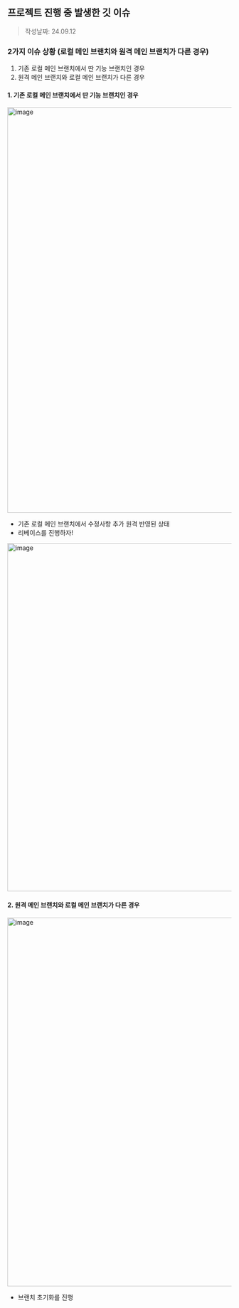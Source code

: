 ## 프로젝트 진행 중 발생한 깃 이슈
> 작성날짜: 24.09.12

### 2가지 이슈 상황 (로컬 메인 브랜치와 원격 메인 브랜치가 다른 경우)
1. 기존 로컬 메인 브랜치에서 딴 기능 브랜치인 경우
2. 원격 메인 브랜치와 로컬 메인 브랜치가 다른 경우

#### 1. 기존 로컬 메인 브랜치에서 딴 기능 브랜치인 경우
<img width="911" alt="image" src="https://github.com/user-attachments/assets/83d5520c-bd5b-463a-b702-853a2e24b064">

- 기존 로컬 메인 브랜치에서 수정사항 추가 원격 반영된 상태
- 리베이스를 진행하자!

<img width="782" alt="image" src="https://github.com/user-attachments/assets/84ddc8b0-907d-4826-abd5-84b3a02574c7">

#### 2. 원격 메인 브랜치와 로컬 메인 브랜치가 다른 경우
<img width="828" alt="image" src="https://github.com/user-attachments/assets/65a3077e-e603-4452-a6d1-0b0d517fa308">

- 브랜치 초기화를 진행
